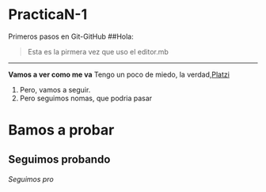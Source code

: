 # PracticaN-1
Primeros pasos en Git-GitHub
##Hola:
> Esta es la pirmera vez que uso el editor.mb

------------

**Vamos a ver como me va**
Tengo un poco de miedo, la verdad,[Platzi](http://platzi.com "Platzi") 
1. Pero, vamos a seguir.
2. Pero seguimos nomas, que podria pasar
# Bamos a probar
## Seguimos probando
###### Seguimos pro
